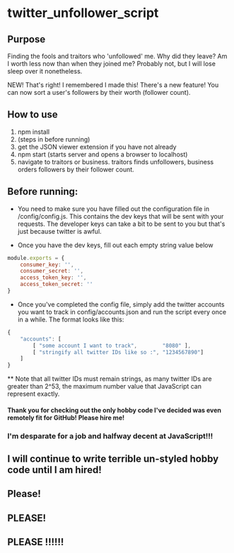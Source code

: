 # twitter_unfollower_script

## Purpose

Finding the fools and traitors who 'unfollowed' me. Why did they leave? Am I worth less now than when they joined me? Probably not, but I will lose sleep over it nonetheless.

NEW! That's right! I remembered I made this! There's a new feature! You can now sort a user's followers by their worth (follower count).

## How to use

1. npm install
2. (steps in before running)
3. get the JSON viewer extension if you have not already
4. npm start (starts server and opens a browser to localhost)
5. navigate to traitors or business. traitors finds unfollowers, business orders followers by their follower count.

## Before running:

* You need to make sure you have filled out the configuration file in /config/config.js. This contains the dev keys that will be sent with your requests. The developer keys can take a bit to be sent to you but that's just because twitter is awful. 

* Once you have the dev keys, fill out each empty string value below
```javascript
module.exports = {
    consumer_key: '',
    consumer_secret: '',
    access_token_key: '',
    access_token_secret: ''
}
```

*  Once you've completed the config file, simply add the twitter accounts you want to track in config/accounts.json and run the script every once in a while. The format looks like this:
```javascript
{
    "accounts": [
        [ "some account I want to track",        "8080" ],
        [ "stringify all twitter IDs like so :", "1234567890"]
    ]
}
```

** Note that all twitter IDs must remain strings, as many twitter IDs are greater than 2^53, the maximum number value that JavaScript can represent exactly.

#### Thank you for checking out the only hobby code I've decided was even remotely fit for GitHub! Please hire me!
### I'm desparate for a job and halfway decent at JavaScript!!!
## I will continue to write terrible un-styled hobby code until I am hired! 
## Please!
## PLEASE!
## PLEASE !!!!!!
